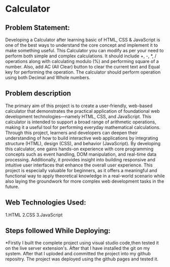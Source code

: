 # Calculator

## Problem Statement:

Developing a Calculator after learning basic of HTML, CSS & JavaScript is one of the best
ways to understand the core concept and implement it to make something useful.
This Calculator you can modify as per your need to perform both simple and complex
calculations. It should include +, -, *, / operations along with calculating modulo (%) and
performing square of a number. Also, add AC (All Clear) button to clear the current text
and Equal key for performing the operation. The calculator should perform operation
using both Decimal and Whole numbers.

## Problem description

The primary aim of this project is to create a user-friendly, web-based calculator that demonstrates the practical application of foundational web development technologies—namely HTML, CSS, and JavaScript. This calculator is intended to support a broad range of arithmetic operations, making it a useful tool for performing everyday mathematical calculations. Through this project, learners and developers can deepen their understanding of how to build interactive web applications by integrating structure (HTML), design (CSS), and behavior (JavaScript).
By developing this calculator, one gains hands-on experience with core programming concepts such as event handling, DOM manipulation, and real-time data processing. Additionally, it provides insight into building responsive and intuitive user interfaces that enhance the overall user experience. This project is especially valuable for beginners, as it offers a meaningful and functional way to apply theoretical knowledge in a real-world scenario while also laying the groundwork for more complex web development tasks in the future.

## Web Technologies Used:

1.HTML
2.CSS
3.JavaScript

## Steps followed While Deploying:
*Firstly I built the complete project using visual studio code,then tested it on the live server extension's.
After that I have installed the git on my system.
After that I uploded and committed the project into my github repositry.
The project was deployed using the github pages and tested it.

